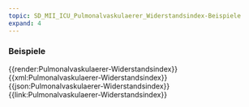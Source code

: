 ```yaml
---
topic: SD_MII_ICU_Pulmonalvaskulaerer_Widerstandsindex-Beispiele
expand: 4
---
```

### Beispiele


<tabs>
    <tab title="Übersicht">      
        {{render:Pulmonalvaskulaerer-Widerstandsindex}}
    </tab>
    <tab title="XML">      
        {{xml:Pulmonalvaskulaerer-Widerstandsindex}}
    </tab>
    <tab title="JSON">
        {{json:Pulmonalvaskulaerer-Widerstandsindex}}
    </tab>
    <tab title="Link">
        {{link:Pulmonalvaskulaerer-Widerstandsindex}}
    </tab>
</tabs>
